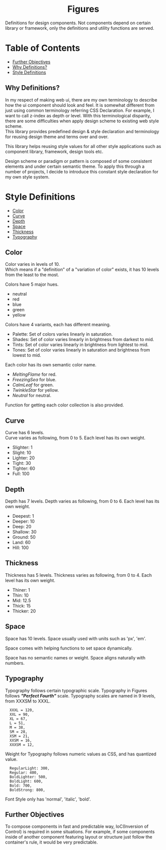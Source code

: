 <h1 align="center">Figures</h1>
Definitions for design components.  
Not components depend on certain library or framework, only the definitions and utility functions are served.

# Table of Contents

- [Further Objectives](#further-objectives)
- [Why Definitions?](#why-definitions)
- [Style Definitions](#style-definitions)

## Why Definitions?

In my respect of making web ui, there are my own terminology to describe
how the ui component should look and feel. It is somewhat different from just using
common terminology referring CSS Declaration.
For example, I want to call z-index as depth or level. With this terminological disparity,
there are some difficulties when apply design scheme to existing web style scheme.  
This library provides predefined design & style declaration and terminology for reusing
design theme and terms over and over.

This library helps reusing style values for all other style applications such as component library,
framework, design tools etc.

Design scheme or paradigm or pattern is composed of some consistent elements and under certain semantic
theme. To apply this through a number of projects, I decide to introduce this constant style declaration
for my own style system.

# Style Definitions

- [Color](#color)
- [Curve](#curve)
- [Depth](#depth)
- [Space](#space)
- [Thickness](#thickness)
- [Typography](#typography)

## Color

Color varies in levels of 10.  
Which means if a "definition" of a "variation of color" exists, it has 10 levels from the least to the most.

Colors have 5 major hues.

- neutral
- red
- blue
- green
- yellow

Colors have 4 variants, each has different meaning.

- Palette: Set of colors varies linearly in saturation.
- Shades: Set of color varies linearly in brightness from darkest to mid.
- Tints: Set of color varies linearly in brightness from lightest to mid.
- Tones: Set of color varies linearly in saturation and brightness from lowest to mid.

Each color has its own semantic color name.

- _MeltingFlame_ for red.
- _FreezingSea_ for blue.
- _CalmLeaf_ for green.
- _TwinkleStar_ for yellow.
- _Neutral_ for neutral.

Function for getting each color collection is also provided.

## Curve

Curve has 6 levels.  
Curve varies as following, from 0 to 5.
Each level has its own weight.

- Slighter: 1
- Slight: 10
- Lighter: 20
- Tight: 30
- Tighter: 60
- Full: 100

## Depth

Depth has 7 levels.
Depth varies as following, from 0 to 6.
Each level has its own weight.

- Deepest: 1
- Deeper: 10
- Deep: 20
- Shallow: 30
- Ground: 50
- Land: 60
- Hill: 100

## Thickness

Thickness has 5 levels.
Thickness varies as following, from 0 to 4.
Each level has its own weight.

- Thiner: 1
- Thin: 10
- Mid: 12.5
- Thick: 15
- Thicker: 20

## Space

Space has 10 levels.
Space usually used with units such as 'px', 'em'.

Space comes with helping functions to set space dynamically.

Space has no semantic names or weight.
Space aligns naturally with numbers.

## Typography

Typography follows certain typographic scale.
Typography in Figures follows **_"Perfect Fourth"_** scale.
Typography scales are named in 9 levels, from XXXSM to XXXL.

```
  XXXL = 120,
  XXL = 90,
  XL = 67,
  L = 51,
  M = 38,
  SM = 28,
  XSM = 21,
  XXSM = 16,
  XXXSM = 12,
```

Weight for Typography follows numeric values as CSS, and has
quantized value.

```
  RegularLight: 300,
  Regular: 400,
  BoldLighter: 500,
  BoldLight: 600,
  Bold: 700,
  BoldStrong: 800,
```

Font Style only has 'normal', 'italic', 'bold'.

## Further Objectives

To compose components in fast and predictable way, IoC(Inversion of Control) is required in some situations.
For example, if some components inside of another component featuring layout or structure just follow the container's rule, it would be very predictable.
